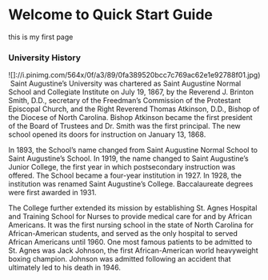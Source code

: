 # Welcome to Quick Start Guide

this is my first page

### University History

![]://i.pinimg.com/564x/0f/a3/89/0fa389520bcc7c769ac62e1e92788f01.jpg)
![]()
Saint Augustine’s University was chartered as Saint Augustine Normal School and Collegiate Institute on July 19, 1867, by the Reverend J. Brinton Smith, D.D., secretary of the Freedman’s Commission of the Protestant Episcopal Church, and the Right Reverend Thomas Atkinson, D.D., Bishop of the Diocese of North Carolina. Bishop Atkinson became the first president of the Board of Trustees and Dr. Smith was the first principal. The new school opened its doors for instruction on January 13, 1868.

In 1893, the School’s name changed from Saint Augustine Normal School to Saint Augustine’s School. In 1919, the name changed to Saint Augustine’s Junior College, the first year in which postsecondary instruction was offered. The School became a four-year institution in 1927. In 1928, the institution was renamed Saint Augustine’s College. Baccalaureate degrees were first awarded in 1931.

The College further extended its mission by establishing St. Agnes Hospital and Training School for Nurses to provide medical care for and by African Americans. It was the first nursing school in the state of North Carolina for African-American students, and served as the only hospital to served African Americans until 1960. One most famous patients to be admitted to St. Agnes was Jack Johnson, the first African-American world heavyweight boxing champion. Johnson was admitted following an accident that ultimately led to his death in 1946.
